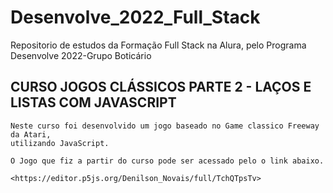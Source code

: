 # Desenvolve_2022_Full_Stack
 Repositorio de estudos da Formação Full Stack na Alura, pelo Programa Desenvolve 2022-Grupo Boticário

 ## CURSO JOGOS CLÁSSICOS PARTE 2 - LAÇOS E LISTAS COM JAVASCRIPT
    Neste curso foi desenvolvido um jogo baseado no Game classico Freeway da Atari,
    utilizando JavaScript.

    O Jogo que fiz a partir do curso pode ser acessado pelo o link abaixo.

    <https://editor.p5js.org/Denilson_Novais/full/TchQTpsTv>

    



    


